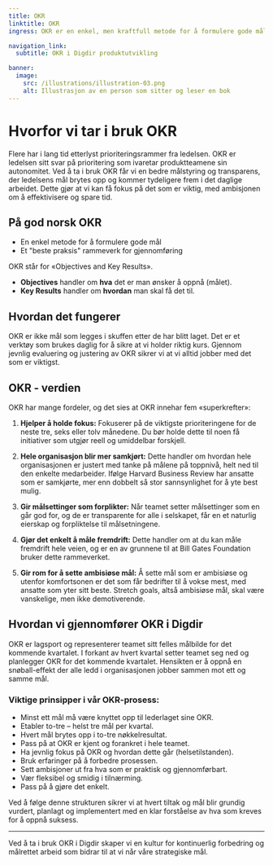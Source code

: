 ```yaml
---
title: OKR
linktitle: OKR
ingress: OKR er en enkel, men kraftfull metode for å formulere gode mål og sikre at vi jobber målrettet i hele organisasjonen.

navigation_link:
  subtitle: OKR i Digdir produktutvikling

banner:
  image:
    src: /illustrations/illustration-03.png
    alt: Illustrasjon av en person som sitter og leser en bok
---
```


# Hvorfor vi tar i bruk OKR

Flere har i lang tid etterlyst prioriteringsrammer fra ledelsen. OKR er ledelsen sitt svar på prioritering som ivaretar produktteamene sin autonomitet. Ved å ta i bruk OKR får vi en bedre målstyring og transparens, der ledelsens mål brytes opp og kommer tydeligere frem i det daglige arbeidet. Dette gjør at vi kan få fokus på det som er viktig, med ambisjonen om å effektivisere og spare tid.

## På god norsk OKR

- En enkel metode for å formulere gode mål
- Et "beste praksis" rammeverk for gjennomføring

OKR står for «Objectives and Key Results».

- **Objectives** handler om **hva** det er man ønsker å oppnå (målet).
- **Key Results** handler om **hvordan** man skal få det til.

## Hvordan det fungerer

OKR er ikke mål som legges i skuffen etter de har blitt laget. Det er et verktøy som brukes daglig for å sikre at vi holder riktig kurs. Gjennom jevnlig evaluering og justering av OKR sikrer vi at vi alltid jobber med det som er viktigst.

## OKR - verdien

OKR har mange fordeler, og det sies at OKR innehar fem «superkrefter»:

1. **Hjelper å holde fokus:** Fokuserer på de viktigste prioriteringene for de neste tre, seks eller tolv månedene. Du bør holde dette til noen få initiativer som utgjør reell og umiddelbar forskjell.

2. **Hele organisasjon blir mer samkjørt:** Dette handler om hvordan hele organisasjonen er justert med tanke på målene på toppnivå, helt ned til den enkelte medarbeider. Ifølge Harvard Business Review har ansatte som er samkjørte, mer enn dobbelt så stor sannsynlighet for å yte best mulig.

3. **Gir målsettinger som forplikter:** Når teamet setter målsettinger som en går god for, og de er transparente for alle i selskapet, får en et naturlig eierskap og forpliktelse til målsetningene.

4. **Gjør det enkelt å måle fremdrift:** Dette handler om at du kan måle fremdrift hele veien, og er en av grunnene til at Bill Gates Foundation bruker dette rammeverket.

5. **Gir rom for å sette ambisiøse mål:** Å sette mål som er ambisiøse og utenfor komfortsonen er det som får bedrifter til å vokse mest, med ansatte som yter sitt beste. Stretch goals, altså ambisiøse mål, skal være vanskelige, men ikke demotiverende.

## Hvordan vi gjennomfører OKR i Digdir

OKR er lagsport og representerer teamet sitt felles målbilde for det kommende kvartalet. I forkant av hvert kvartal setter teamet seg ned og planlegger OKR for det kommende kvartalet. Hensikten er å oppnå en snøball-effekt der alle ledd i organisasjonen jobber sammen mot ett og samme mål.

### Viktige prinsipper i vår OKR-prosess:

- Minst ett mål må være knyttet opp til lederlaget sine OKR.
- Etabler to-tre – helst tre mål per kvartal.
- Hvert mål brytes opp i to-tre nøkkelresultat.
- Pass på at OKR er kjent og forankret i hele teamet.
- Ha jevnlig fokus på OKR og hvordan dette går (helsetilstanden).
- Bruk erfaringer på å forbedre prosessen.
- Sett ambisjoner ut fra hva som er praktisk og gjennomførbart.
- Vær fleksibel og smidig i tilnærming.
- Pass på å gjøre det enkelt.

Ved å følge denne strukturen sikrer vi at hvert tiltak og mål blir grundig vurdert, planlagt og implementert med en klar forståelse av hva som kreves for å oppnå suksess.

---

Ved å ta i bruk OKR i Digdir skaper vi en kultur for kontinuerlig forbedring og målrettet arbeid som bidrar til at vi når våre strategiske mål.

